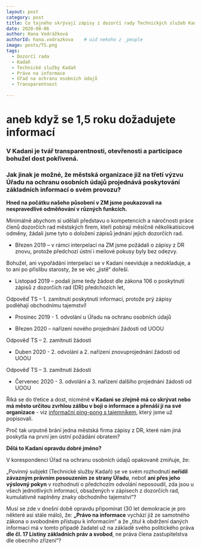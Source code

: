 ```yaml
---
layout: post
category: post
title: Co tajného skrývají zápisy z dozorčí rady Technických služeb Kadaň s.r.o.?   
date: 2020-08-06
author: Hana Vodrážková
authorId: hana.vodrazkova    # uid nekoho z _people
image: posts/TS.png
tags:
  - Dozorčí rada
  - Kadaň
  - Technické služby Kadaň
  - Právo na informace
  - Úřad na ochranu osobních údajů
  - Transparentnost
  
---
```


# aneb když se 1,5 roku dožadujete informací  

### V Kadani je tvář transparentnosti, otevřenosti a participace bohužel dost pokřivená.
### Jak jinak je možné, že městská organizace již na třetí výzvu Úřadu na ochranu osobních údajů projednává poskytování základních informací o svém provozu? 

**Hned na počátku našeho působení v ZM jsme poukazovali na nespravedlivé odměňování v různých funkcích.** 

Minimálně abychom si udělali představu o kompetencích a náročnosti práce členů dozorčích rad městských firem, kteří pobírají měsíčně několikatisícové odměny, žádali jsme tyto o doložení zápisů jednání jejich dozorčích rad.

* Březen 2019 – v rámci interpelací na ZM jsme požádali o zápisy z DR znovu, protože předchozí ústní i meilové pokusy byly bez odezvy. 

Bohužel, ani vypořádání interpelací se v Kadani neeviduje a nedokladuje, a to ani po příslibu starosty, že se věc „jistě“ dořeší.

* Listopad 2019 – podali jsme tedy žádost dle zákona 106 o poskytnutí zápisů z dozorčích rad (DR) předchozích let, 

Odpověď TS – 1. zamítnutí poskytnutí informací, protože prý zápisy podléhají obchodnímu tajemství!

* Prosinec 2019 - 1. odvolání u Úřadu na ochranu osobních údajů

* Březen 2020 – nařízení nového projednání žádosti od UOOU

Odpověď TS – 2. zamítnutí žádosti

* Duben 2020 - 2. odvolání a 2. nařízení znovuprojednání žádosti od UOOU

Odpověď TS – 3. zamítnutí žádosti

* Červenec 2020 - 3. odvolání a 3. nařízení dalšího projednání žádosti od UOOU

Říká se do třetice a dost, nicméně **v Kadani se zřejmě má co skrývat nebo má město určitou zvrhlou zálibu
v boji o informace a přenáší jí na své organizace** - viz [informační ping-pong s tajemníkem](https://kadan.pirati.cz/aktuality/kauza-informace.html),
který jsme už popisovali.

Proč tak urputně brání jedna městská firma zápisy z DR, které nám jiná poskytla na první jen ústní požádání obratem?

**Dělá to Kadani opravdu dobré jméno?**

V korespondenci Úřad na ochranu osobních údajů opakovaně zmiňuje, že:

„Povinný subjekt (Technické služby Kadaň) se ve svém rozhodnutí **neřídil závazným právním posouzením ze 
strany Úřadu**, neboť **ani přes jeho výslovný pokyn** v rozhodnutí o předchozím odvolání neposoudil, zda jsou u všech jednotlivých informací, obsažených v zápisech z dozorčích rad, kumulativně naplněny znaky obchodního tajemství“?

Musí se zde v dnešní době opravdu připomínat (30 let demokracie je pro některé asi stále málo), že:
**„Právo na informace** vychází již ze samotného zákona o svobodném přístupu k informacím“ 
a že „titul k obdržení daných informací má v tomto případě žadatel už na základě svého politického 
práva **dle čl. 17 Listiny základních práv a svobod**, ne práva člena zastupitelstva dle obecního zřízení“?



